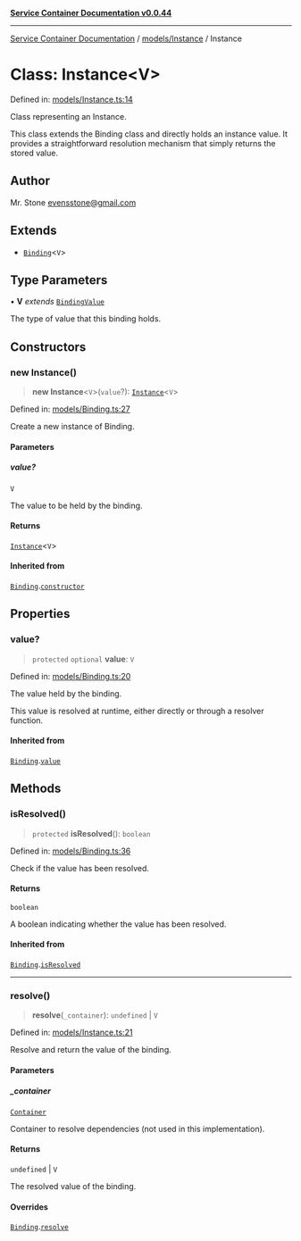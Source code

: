 [**Service Container Documentation v0.0.44**](../../../README.md)

***

[Service Container Documentation](../../../modules.md) / [models/Instance](../README.md) / Instance

# Class: Instance\<V\>

Defined in: [models/Instance.ts:14](https://github.com/stonemjs/service-container/blob/249b060f7936ebb0ea1e26fa167dc5f8fc0b9bc3/src/models/Instance.ts#L14)

Class representing an Instance.

This class extends the Binding class and directly holds an instance value.
It provides a straightforward resolution mechanism that simply returns the stored value.

## Author

Mr. Stone <evensstone@gmail.com>

## Extends

- [`Binding`](../../Binding/classes/Binding.md)\<`V`\>

## Type Parameters

• **V** *extends* [`BindingValue`](../../../declarations/type-aliases/BindingValue.md)

The type of value that this binding holds.

## Constructors

### new Instance()

> **new Instance**\<`V`\>(`value`?): [`Instance`](Instance.md)\<`V`\>

Defined in: [models/Binding.ts:27](https://github.com/stonemjs/service-container/blob/249b060f7936ebb0ea1e26fa167dc5f8fc0b9bc3/src/models/Binding.ts#L27)

Create a new instance of Binding.

#### Parameters

##### value?

`V`

The value to be held by the binding.

#### Returns

[`Instance`](Instance.md)\<`V`\>

#### Inherited from

[`Binding`](../../Binding/classes/Binding.md).[`constructor`](../../Binding/classes/Binding.md#constructors)

## Properties

### value?

> `protected` `optional` **value**: `V`

Defined in: [models/Binding.ts:20](https://github.com/stonemjs/service-container/blob/249b060f7936ebb0ea1e26fa167dc5f8fc0b9bc3/src/models/Binding.ts#L20)

The value held by the binding.

This value is resolved at runtime, either directly or through a resolver function.

#### Inherited from

[`Binding`](../../Binding/classes/Binding.md).[`value`](../../Binding/classes/Binding.md#value-1)

## Methods

### isResolved()

> `protected` **isResolved**(): `boolean`

Defined in: [models/Binding.ts:36](https://github.com/stonemjs/service-container/blob/249b060f7936ebb0ea1e26fa167dc5f8fc0b9bc3/src/models/Binding.ts#L36)

Check if the value has been resolved.

#### Returns

`boolean`

A boolean indicating whether the value has been resolved.

#### Inherited from

[`Binding`](../../Binding/classes/Binding.md).[`isResolved`](../../Binding/classes/Binding.md#isresolved)

***

### resolve()

> **resolve**(`_container`): `undefined` \| `V`

Defined in: [models/Instance.ts:21](https://github.com/stonemjs/service-container/blob/249b060f7936ebb0ea1e26fa167dc5f8fc0b9bc3/src/models/Instance.ts#L21)

Resolve and return the value of the binding.

#### Parameters

##### \_container

[`Container`](../../../Container/classes/Container.md)

Container to resolve dependencies (not used in this implementation).

#### Returns

`undefined` \| `V`

The resolved value of the binding.

#### Overrides

[`Binding`](../../Binding/classes/Binding.md).[`resolve`](../../Binding/classes/Binding.md#resolve)
